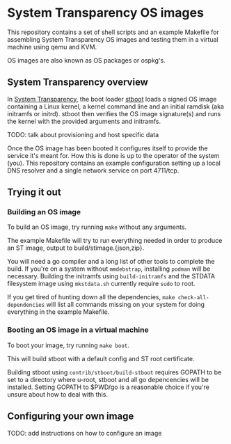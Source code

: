 # System Transparency OS images

This repository contains a set of shell scripts and an example
Makefile for assembling System Transparency OS images and testing them
in a virtual machine using qemu and KVM.

OS images are also known as OS packages or ospkg's.

## System Transparency overview

In [System Transparency][], the boot loader [stboot][] loads a signed
OS image containing a Linux kernel, a kernel command line and an
initial ramdisk (aka initramfs or initrd). stboot then verifies the OS
image signature(s) and runs the kernel with the provided arguments and
initramfs.

TODO: talk about provisioning and host specific data

Once the OS image has been booted it configures itself to provide the
service it's meant for. How this is done is up to the operator of the
system (you). This repository contains an example configuration
setting up a local DNS resolver and a single network service on port
4711/tcp.

[System Transparency]: https://www.system-transparency.org/
[stboot]: https://git.glasklar.is/system-transparency/core/stboot

## Trying it out

### Building an OS image

To build an OS image, try running `make` without any arguments.

The example Makefile will try to run everything needed in order to
produce an ST image, output to build/stimage.{json,zip}.

You will need a go compiler and a long list of other tools to complete
the build. If you're on a system without `mmdebstrap`, installing
`podman` will be necessary. Building the initramfs using
`build-initramfs` and the STDATA filesystem image using `mkstdata.sh`
currently require `sudo` to root.

If you get tired of hunting down all the dependencies, `make
check-all-dependencies` will list all commands missing on your system
for doing everything in the example Makefile.


### Booting an OS image in a virtual machine

To boot your image, try running `make boot`.

This will build stboot with a default config and ST root certificate.

Building stboot using `contrib/stboot/build-stboot` requires GOPATH to
be set to a directory where u-root, stboot and all go depencencies
will be installed. Setting GOPATH to $PWD/go is a reasonable choice if
you're unsure about how to deal with this.

## Configuring your own image

TODO: add instructions on how to configure an image
